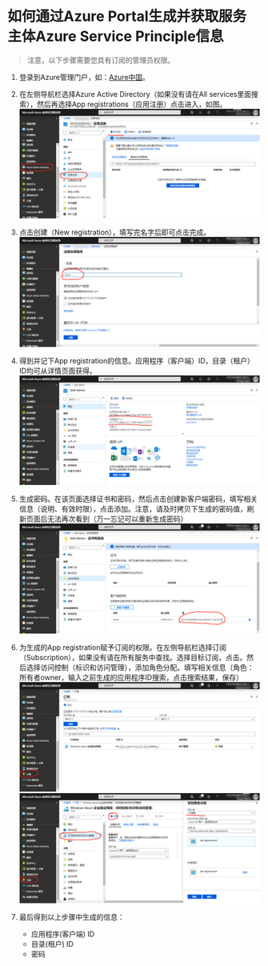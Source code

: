 # 如何通过Azure Portal生成并获取服务主体Azure Service Principle信息

> 注意，以下步骤需要您具有订阅的管理员权限。

1. 登录到Azure管理门户，如：[Azure中国](https://portal.azure.cn)。

2. 在左侧导航栏选择Azure Active Directory（如果没有请在All services里面搜索），然后再选择App registrations（应用注册）点击进入，如图。
![Azure AD设置](./images/navbar.png)

3. 点击创建（New registration），填写完名字后即可点击完成。
![创建App registration](./images/new-registration.png)

4. 得到并记下App registration的信息。应用程序（客户端）ID，目录（租户） ID均可从详情页面获得。
![App registration基本信息](./images/registration-info.png)

5. 生成密码。在该页面选择证书和密码，然后点击创建新客户端密码，填写相关信息（说明、有效时限），点击添加。注意，请及时拷贝下生成的密码值，刷新页面后无法再次看到（万一忘记可以重新生成密码）
![App registration密码](./images/registration-password.png)

6. 为生成的App registration赋予订阅的权限。在左侧导航栏选择订阅（Subscription），如果没有请在所有服务中查找。选择目标订阅，点击。然后选择访问控制（标识和访问管理），添加角色分配。填写相关信息（角色：所有者owner，输入之前生成的应用程序ID搜索，点击搜索结果，保存）
![订阅](./images/subscription.png)
![主体授权](./images/app-authorize.png)

7. 最后得到以上步骤中生成的信息：
    - 应用程序(客户端) ID
    - 目录(租户) ID
    - 密码